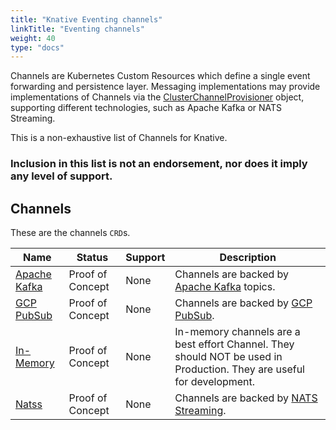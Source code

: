 ```yaml
---
title: "Knative Eventing channels"
linkTitle: "Eventing channels"
weight: 40
type: "docs"
---
```


<!--
This is a generated file and should not be changed manually. All changes should follow the
procedure:

1. Update the information in [`channels.yaml`](channels.yaml).

2. Run the generator tool:
    ```shell
    go run eventing/channels/generator/main.go
    ```
-->

Channels are Kubernetes Custom Resources which define a single event forwarding and persistence layer.
Messaging implementations may provide implementations of Channels via the
[ClusterChannelProvisioner](https://github.com/knative/eventing/blob/master/pkg/apis/eventing/v1alpha1/cluster_channel_provisioner_types.go#L35)
object, supporting different technologies, such as Apache Kafka or NATS Streaming.

This is a non-exhaustive list of Channels for Knative.


### Inclusion in this list is not an endorsement, nor does it imply any level of support.


## Channels

These are the channels `CRD`s.

Name | Status | Support | Description
--- | --- | --- | ---
[Apache Kafka](https://github.com/knative/eventing/tree/master/contrib/kafka/config) | Proof of Concept | None | Channels are backed by [Apache Kafka](http://kafka.apache.org/) topics.
[GCP PubSub](https://github.com/knative/eventing/tree/master/contrib/gcppubsub/config) | Proof of Concept | None | Channels are backed by [GCP PubSub](https://cloud.google.com/pubsub/).
[In-Memory](https://github.com/knative/eventing/tree/master/config/provisioners/in-memory-channel) | Proof of Concept | None | In-memory channels are a best effort Channel. They should NOT be used in Production. They are useful for development.
[Natss](https://github.com/knative/eventing/tree/master/contrib/natss/config) | Proof of Concept | None | Channels are backed by [NATS Streaming](https://github.com/nats-io/nats-streaming-server#configuring).


